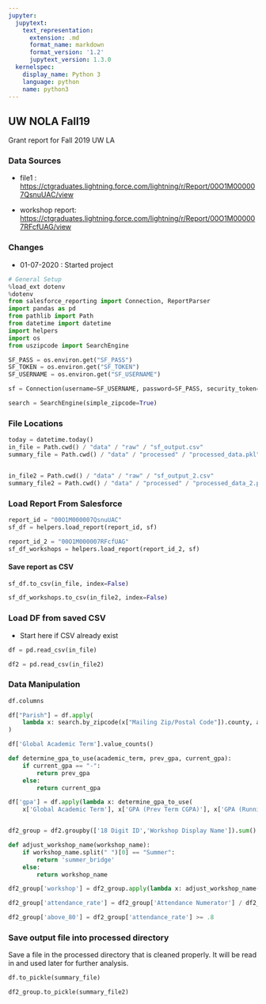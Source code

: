 ```yaml
---
jupyter:
  jupytext:
    text_representation:
      extension: .md
      format_name: markdown
      format_version: '1.2'
      jupytext_version: 1.3.0
  kernelspec:
    display_name: Python 3
    language: python
    name: python3
---
```


## UW NOLA Fall19

Grant report for Fall 2019 UW LA

### Data Sources
- file1 : https://ctgraduates.lightning.force.com/lightning/r/Report/00O1M000007QsnuUAC/view

- workshop report: https://ctgraduates.lightning.force.com/lightning/r/Report/00O1M000007RFcfUAG/view
### Changes
- 01-07-2020 : Started project

```python
# General Setup
%load_ext dotenv
%dotenv
from salesforce_reporting import Connection, ReportParser
import pandas as pd
from pathlib import Path
from datetime import datetime
import helpers
import os
from uszipcode import SearchEngine

SF_PASS = os.environ.get("SF_PASS")
SF_TOKEN = os.environ.get("SF_TOKEN")
SF_USERNAME = os.environ.get("SF_USERNAME")

sf = Connection(username=SF_USERNAME, password=SF_PASS, security_token=SF_TOKEN)

search = SearchEngine(simple_zipcode=True)
```

### File Locations

```python
today = datetime.today()
in_file = Path.cwd() / "data" / "raw" / "sf_output.csv"
summary_file = Path.cwd() / "data" / "processed" / "processed_data.pkl"


in_file2 = Path.cwd() / "data" / "raw" / "sf_output_2.csv"
summary_file2 = Path.cwd() / "data" / "processed" / "processed_data_2.pkl"
```

### Load Report From Salesforce

```python
report_id = "00O1M000007QsnuUAC"
sf_df = helpers.load_report(report_id, sf)
```

```python
report_id_2 = "00O1M000007RFcfUAG"
sf_df_workshops = helpers.load_report(report_id_2, sf)
```

#### Save report as CSV

```python
sf_df.to_csv(in_file, index=False)
```

```python
sf_df_workshops.to_csv(in_file2, index=False)
```

### Load DF from saved CSV
* Start here if CSV already exist

```python
df = pd.read_csv(in_file)
```

```python
df2 = pd.read_csv(in_file2)
```

### Data Manipulation

```python
df.columns
```

```python
df["Parish"] = df.apply(
    lambda x: search.by_zipcode(x["Mailing Zip/Postal Code"]).county, axis=1
)
```


```python
df['Global Academic Term'].value_counts()
```

```python
def determine_gpa_to_use(academic_term, prev_gpa, current_gpa):
    if current_gpa == "-":
        return prev_gpa
    else:
        return current_gpa
```

```python
df['gpa'] = df.apply(lambda x: determine_gpa_to_use(
    x['Global Academic Term'], x['GPA (Prev Term CGPA)'], x['GPA (Running Cumulative)']), axis=1)
```

```python

```

```python
df2_group = df2.groupby(['18 Digit ID','Workshop Display Name']).sum().reset_index()
```

```python
def adjust_workshop_name(workshop_name):
    if workshop_name.split(" ")[0] == "Summer":
        return 'summer_bridge'
    else:
        return workshop_name
```

```python
df2_group['workshop'] = df2_group.apply(lambda x: adjust_workshop_name(x['Workshop Display Name']),axis=1)
```

```python
df2_group['attendance_rate'] = df2_group['Attendance Numerator'] / df2_group['Attendance Denominator']
```

```python
df2_group['above_80'] = df2_group['attendance_rate'] >= .8
```

### Save output file into processed directory

Save a file in the processed directory that is cleaned properly. It will be read in and used later for further analysis.

```python
df.to_pickle(summary_file)
```

```python
df2_group.to_pickle(summary_file2)
```
